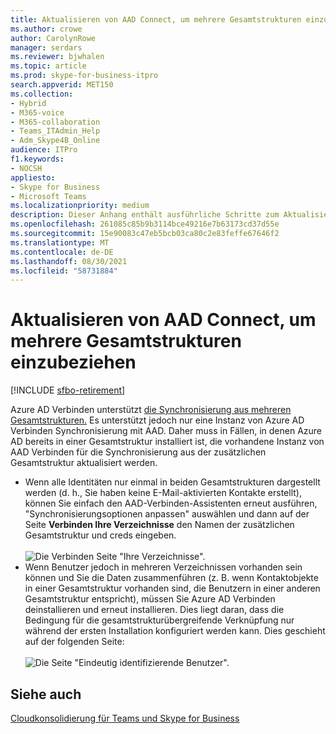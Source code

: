 ```yaml
---
title: Aktualisieren von AAD Connect, um mehrere Gesamtstrukturen einzubeziehen
ms.author: crowe
author: CarolynRowe
manager: serdars
ms.reviewer: bjwhalen
ms.topic: article
ms.prod: skype-for-business-itpro
search.appverid: MET150
ms.collection:
- Hybrid
- M365-voice
- M365-collaboration
- Teams_ITAdmin_Help
- Adm_Skype4B_Online
audience: ITPro
f1.keywords:
- NOCSH
appliesto:
- Skype for Business
- Microsoft Teams
ms.localizationpriority: medium
description: Dieser Anhang enthält ausführliche Schritte zum Aktualisieren von AAD-Verbinden, um mehr als eine Gesamtstruktur als Teil der Cloudkonsolidierung für Teams und Skype for Business einzuschließen.
ms.openlocfilehash: 261085c85b9b3114bce49216e7b63173cd37d55e
ms.sourcegitcommit: 15e90083c47eb5bcb03ca80c2e83feffe67646f2
ms.translationtype: MT
ms.contentlocale: de-DE
ms.lasthandoff: 08/30/2021
ms.locfileid: "58731884"
---
```

# <a name="update-aad-connect-to-include-more-than-one-forest"></a>Aktualisieren von AAD Connect, um mehrere Gesamtstrukturen einzubeziehen

[!INCLUDE [sfbo-retirement](../../Hub/includes/sfbo-retirement.md)]

Azure AD Verbinden unterstützt [die Synchronisierung aus mehreren Gesamtstrukturen.](/azure/active-directory/connect/active-directory-aadconnect-topologies) Es unterstützt jedoch nur eine Instanz von Azure AD Verbinden Synchronisierung mit AAD. Daher muss in Fällen, in denen Azure AD bereits in einer Gesamtstruktur installiert ist, die vorhandene Instanz von AAD Verbinden für die Synchronisierung aus der zusätzlichen Gesamtstruktur aktualisiert werden.

 - Wenn alle Identitäten nur einmal in beiden Gesamtstrukturen dargestellt werden (d. h., Sie haben keine E-Mail-aktivierten Kontakte erstellt), können Sie einfach den AAD-Verbinden-Assistenten erneut ausführen, "Synchronisierungsoptionen anpassen" auswählen und dann auf der Seite **Verbinden Ihre Verzeichnisse** den Namen der zusätzlichen Gesamtstruktur und creds eingeben.<br><br>
 ![Die Verbinden Seite "Ihre Verzeichnisse".](../media/cloud-consolidation-connect-your-directories.png)
 - Wenn Benutzer jedoch in mehreren Verzeichnissen vorhanden sein können und Sie die Daten zusammenführen (z. B. wenn Kontaktobjekte in einer Gesamtstruktur vorhanden sind, die Benutzern in einer anderen Gesamtstruktur entspricht), müssen Sie Azure AD Verbinden deinstallieren und erneut installieren.  Dies liegt daran, dass die Bedingung für die gesamtstrukturübergreifende Verknüpfung nur während der ersten Installation konfiguriert werden kann. Dies geschieht auf der folgenden Seite:<br><br>
 ![Die Seite "Eindeutig identifizierende Benutzer".](../media/cloud-consolidation-uniquely-identifying-your-users.png)


## <a name="see-also"></a>Siehe auch

[Cloudkonsolidierung für Teams und Skype for Business](cloud-consolidation.md)